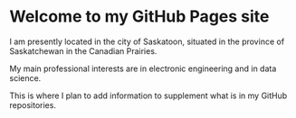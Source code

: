 # Welcome to my GitHub Pages site

I am presently located in the city of Saskatoon, situated in the province of Saskatchewan in the Canadian Prairies. 

My main professional interests are in electronic engineering and in data science.

This is where I plan to add information to supplement what is in my GitHub repositories.
